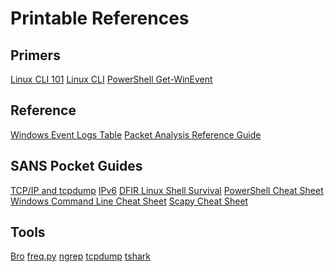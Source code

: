 Printable References
========


Primers
---------
[Linux CLI 101](Tools/pdfs/LinuxCLI101.pdf)
[Linux CLI](Tools/pdfs/LinuxCLI.pdf)
[PowerShell Get-WinEvent](Tools/pdfs/Get-WinEvent.pdf)

Reference
---------

[Windows Event Logs Table](Tools/pdfs/WindowsEventLogsTable.pdf)
[Packet Analysis Reference Guide](Tools/pdfs/Summers_PacketAnalysisReferenceGuidev3.4.xlsx)

SANS Pocket Guides
---------
<a href='Tools/pdfs/tcpip.pdf' target='_blank'>TCP/IP and tcpdump</a>
<a href='Tools/pdfs/ipv6_tcpip_pocketguide.pdf' target='_blank'>IPv6</a>
<a href='Tools/pdfs/linux-shell-survival-guide.pdf' target='_blank'>DFIR Linux Shell Survival</a>
<a href='Tools/pdfs/PowerShellCheatSheet_v41.pdf' target='_blank'>PowerShell Cheat Sheet</a>
<a href='Tools/pdfs/windows-command-line-sheet.pdf' target='_blank'>Windows Command Line Cheat Sheet</a>
<a href='Tools/pdfs/ScapyCheatSheet_v0.2.pdf' target='_blank'>Scapy Cheat Sheet</a>

Tools
--------------

[Bro](Tools/pdfs/Bro.pdf)
[freq.py](Tools/pdfs/freq.py.pdf)
[ngrep](Tools/pdfs/ngrep.pdf)
[tcpdump](Tools/pdfs/tcpdump.pdf)
[tshark](Tools/pdfs/tshark.pdf)